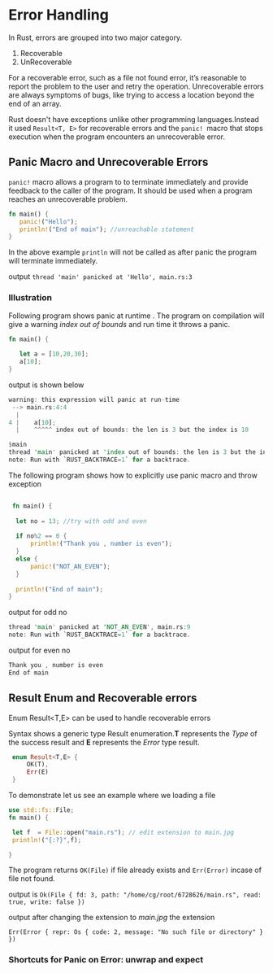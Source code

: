 # Error Handling

In Rust, errors are grouped into two major category.

1. Recoverable
2. UnRecoverable

For a recoverable error, such as a file not found error, it’s reasonable to report the problem to the user and retry the operation. Unrecoverable errors are always symptoms of bugs, like trying to access a location beyond the end of an array.

Rust doesn't have exceptions unlike other programming languages.Instead it used ` Result<T, E> ` for recoverable errors and the `panic! `macro that stops execution when the program encounters an unrecoverable error.

## Panic Macro and Unrecoverable Errors

`panic!` macro allows a program to to terminate immediately and provide feedback to the caller of the program. It should be used when a program reaches an unrecoverable problem.

```rust
fn main() {
   panic!("Hello");
   println!("End of main"); //unreachable statement
}

```

In the above example `println` will not be called as after panic the program will terminate immediately.

output `thread 'main' panicked at 'Hello', main.rs:3`

### Illustration

Following program shows panic at runtime . The program on compilation will give a warning *index out of bounds* and run time it throws a panic.

```rust
fn main() {
  
   let a = [10,20,30];
   a[10];
}

```

output is shown below

```rust
warning: this expression will panic at run-time
 --> main.rs:4:4
  |
4 |    a[10];
  |    ^^^^^ index out of bounds: the len is 3 but the index is 10

$main
thread 'main' panicked at 'index out of bounds: the len is 3 but the index is 10', main.rs:4
note: Run with `RUST_BACKTRACE=1` for a backtrace.


```

The following program shows how to explicitly use panic macro and throw exception

```rust

 fn main() {
  
  let no = 13; //try with odd and even
  
  if no%2 == 0 {
      println!("Thank you , number is even");
  }
  else {
      panic!("NOT_AN_EVEN");
  }
  
  println!("End of main");
}

```

output for odd no

```rust
thread 'main' panicked at 'NOT_AN_EVEN', main.rs:9
note: Run with `RUST_BACKTRACE=1` for a backtrace.
```

output for even no

```rust
Thank you , number is even
End of main
```

## Result Enum and Recoverable errors

Enum Result<T,E> can be used to handle recoverable errors

Syntax shows a generic type Result enumeration.**T** represents the *Type* of the success result  and **E** represents the *Error* type result.

```rust
 enum Result<T,E> {
     OK(T),
     Err(E)
 }


```

To demonstrate let us see an example where we loading a file

```rust
use std::fs::File;
fn main() {

 let f  = File::open("main.rs"); // edit extension to main.jpg
 println!("{:?}",f);

}
```

The program returns  `OK(File)` if file already exists and `Err(Error)` incase of file not found.

output is `Ok(File { fd: 3, path: "/home/cg/root/6728626/main.rs", read: true, write: false })`

output after changing the extension to *main.jpg* the extension

`Err(Error { repr: Os { code: 2, message: "No such file or directory" } })`

### Shortcuts for Panic on Error: unwrap and expect
